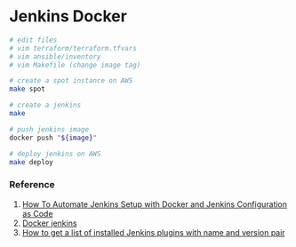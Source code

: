 # Jenkins Docker

```bash
# edit files
# vim terraform/terraform.tfvars
# vim ansible/inventory
# vim Makefile (change image tag)

# create a spot instance on AWS
make spot

# create a jenkins
make

# push jenkins image
docker push "${image}"

# deploy jenkins on AWS
make deploy
```

### Reference

1. [How To Automate Jenkins Setup with Docker and Jenkins Configuration as Code](https://www.digitalocean.com/community/tutorials/how-to-automate-jenkins-setup-with-docker-and-jenkins-configuration-as-code)
2. [Docker jenkins](https://hub.docker.com/_/jenkins)
3. [How to get a list of installed Jenkins plugins with name and version pair](https://stackoverflow.com/q/9815273)
